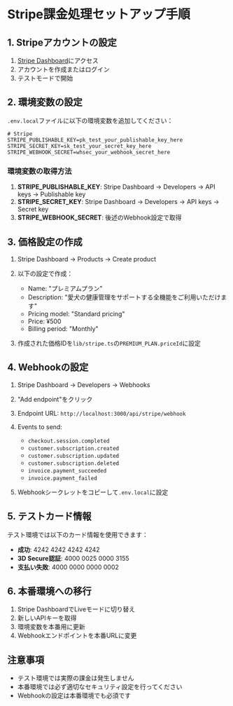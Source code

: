 # Stripe課金処理セットアップ手順

## 1. Stripeアカウントの設定

1. [Stripe Dashboard](https://dashboard.stripe.com/)にアクセス
2. アカウントを作成またはログイン
3. テストモードで開始

## 2. 環境変数の設定

`.env.local`ファイルに以下の環境変数を追加してください：

```env
# Stripe
STRIPE_PUBLISHABLE_KEY=pk_test_your_publishable_key_here
STRIPE_SECRET_KEY=sk_test_your_secret_key_here
STRIPE_WEBHOOK_SECRET=whsec_your_webhook_secret_here
```

### 環境変数の取得方法

1. **STRIPE_PUBLISHABLE_KEY**: Stripe Dashboard → Developers → API keys → Publishable key
2. **STRIPE_SECRET_KEY**: Stripe Dashboard → Developers → API keys → Secret key
3. **STRIPE_WEBHOOK_SECRET**: 後述のWebhook設定で取得

## 3. 価格設定の作成

1. Stripe Dashboard → Products → Create product
2. 以下の設定で作成：
   - Name: "プレミアムプラン"
   - Description: "愛犬の健康管理をサポートする全機能をご利用いただけます"
   - Pricing model: "Standard pricing"
   - Price: ¥500
   - Billing period: "Monthly"

3. 作成された価格IDを`lib/stripe.ts`の`PREMIUM_PLAN.priceId`に設定

## 4. Webhookの設定

1. Stripe Dashboard → Developers → Webhooks
2. "Add endpoint"をクリック
3. Endpoint URL: `http://localhost:3000/api/stripe/webhook`
4. Events to send:
   - `checkout.session.completed`
   - `customer.subscription.created`
   - `customer.subscription.updated`
   - `customer.subscription.deleted`
   - `invoice.payment_succeeded`
   - `invoice.payment_failed`

5. Webhookシークレットをコピーして`.env.local`に設定

## 5. テストカード情報

テスト環境では以下のカード情報を使用できます：

- **成功**: 4242 4242 4242 4242
- **3D Secure認証**: 4000 0025 0000 3155
- **支払い失敗**: 4000 0000 0000 0002

## 6. 本番環境への移行

1. Stripe DashboardでLiveモードに切り替え
2. 新しいAPIキーを取得
3. 環境変数を本番用に更新
4. Webhookエンドポイントを本番URLに変更

## 注意事項

- テスト環境では実際の課金は発生しません
- 本番環境では必ず適切なセキュリティ設定を行ってください
- Webhookの設定は本番環境でも必須です





















